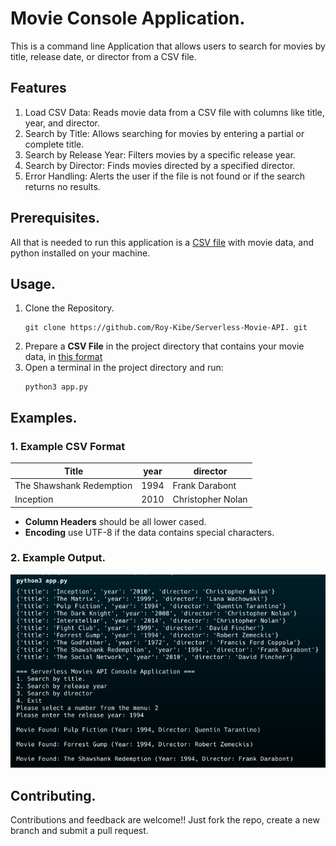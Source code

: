  # Movie Console Application.
 This is a command line Application that allows users to search for movies by title, release date, or director from a CSV file.

## Features
1. Load CSV Data: Reads movie data from a CSV file with columns like title, year, and director.
2. Search by Title: Allows searching for movies by entering a partial or complete title.
3. Search by Release Year: Filters movies by a specific release year.
4. Search by Director: Finds movies directed by a specified director.
5. Error Handling: Alerts the user if the file is not found or if the search returns no results.

## Prerequisites.
All that is needed to run this application is a [CSV file](/phase-1/movies.csv) with movie data, and python installed on your machine.


## Usage.
1. Clone the Repository.
   ```
   git clone https://github.com/Roy-Kibe/Serverless-Movie-API. git
   ```
2. Prepare a **CSV File** in the project directory that contains your movie data, in [this format](#example-csv-format)
3. Open a terminal in the project directory and run:
   ```
   python3 app.py
   ```
## Examples.
### 1. Example CSV Format
|Title     | year  | director |
| -------- | ----- | ---------|
|The Shawshank Redemption| 1994| Frank Darabont|
|Inception| 2010| Christopher Nolan|

- **Column Headers** should be all lower cased.
- **Encoding** use UTF-8 if the data contains special characters.
### 2. Example Output.
![Example output](/phase-1/Screenshot%20from%202024-11-05%2014-23-00.png)

## Contributing.
Contributions and feedback are welcome!! Just fork the repo, create a new branch and submit a pull request.